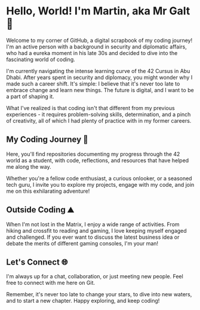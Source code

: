# Hello, World! I'm Martin, aka Mr Galt 👋

Welcome to my corner of GitHub, a digital scrapbook of my coding journey! I'm an active person with a background in security and diplomatic affairs, who had a eureka moment in his late 30s and decided to dive into the fascinating world of coding.

I'm currently navigating the intense learning curve of the 42 Cursus in Abu Dhabi. After years spent in security and diplomacy, you might wonder why I made such a career shift. It's simple: I believe that it's never too late to embrace change and learn new things. The future is digital, and I want to be a part of shaping it. 

What I've realized is that coding isn't that different from my previous experiences - it requires problem-solving skills, determination, and a pinch of creativity, all of which I had plenty of practice with in my former careers.

## My Coding Journey 🚀

Here, you'll find repositories documenting my progress through the 42 world as a student, with code, reflections, and resources that have helped me along the way. 

Whether you're a fellow code enthusiast, a curious onlooker, or a seasoned tech guru, I invite you to explore my projects, engage with my code, and join me on this exhilarating adventure!

## Outside Coding ⛰️

When I'm not lost in the Matrix, I enjoy a wide range of activities. From hiking and crossfit to reading and gaming, I love keeping myself engaged and challenged. If you ever want to discuss the latest business idea or debate the merits of different gaming consoles, I'm your man!

## Let's Connect 🌐

I'm always up for a chat, collaboration, or just meeting new people. Feel free to connect with me here on Git.

Remember, it's never too late to change your stars, to dive into new waters, and to start a new chapter. Happy exploring, and keep coding!
